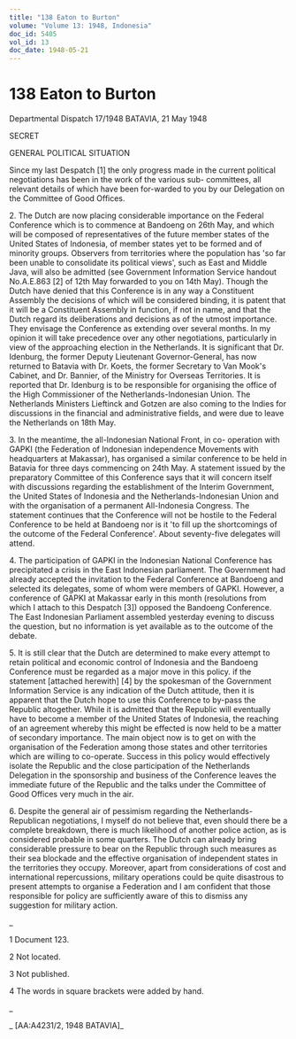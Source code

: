 ```yaml
---
title: "138 Eaton to Burton"
volume: "Volume 13: 1948, Indonesia"
doc_id: 5405
vol_id: 13
doc_date: 1948-05-21
---
```


# 138 Eaton to Burton

Departmental Dispatch 17/1948 BATAVIA, 21 May 1948

SECRET

GENERAL POLITICAL SITUATION

Since my last Despatch [1] the only progress made in the current political negotiations has been in the work of the various sub- committees, all relevant details of which have been for-warded to you by our Delegation on the Committee of Good Offices.

2\. The Dutch are now placing considerable importance on the Federal Conference which is to commence at Bandoeng on 26th May, and which will be composed of representatives of the future member states of the United States of Indonesia, of member states yet to be formed and of minority groups. Observers from territories where the population has 'so far been unable to consolidate its political views', such as East and Middle Java, will also be admitted (see Government Information Service handout No.A.E.863 [2] of 12th May forwarded to you on 14th May). Though the Dutch have denied that this Conference is in any way a Constituent Assembly the decisions of which will be considered binding, it is patent that it will be a Constituent Assembly in function, if not in name, and that the Dutch regard its deliberations and decisions as of the utmost importance. They envisage the Conference as extending over several months. In my opinion it will take precedence over any other negotiations, particularly in view of the approaching election in the Netherlands. It is significant that Dr. Idenburg, the former Deputy Lieutenant Governor-General, has now returned to Batavia with Dr. Koets, the former Secretary to Van Mook's Cabinet, and Dr. Bannier, of the Ministry for Overseas Territories. It is reported that Dr. Idenburg is to be responsible for organising the office of the High Commissioner of the Netherlands-Indonesian Union. The Netherlands Ministers Lieftinck and Gotzen are also coming to the Indies for discussions in the financial and administrative fields, and were due to leave the Netherlands on 18th May.

3\. In the meantime, the all-Indonesian National Front, in co- operation with GAPKI (the Federation of Indonesian independence Movements with headquarters at Makassar), has organised a similar conference to be held in Batavia for three days commencing on 24th May. A statement issued by the preparatory Committee of this Conference says that it will concern itself with discussions regarding the establishment of the Interim Government, the United States of Indonesia and the Netherlands-Indonesian Union and with the organisation of a permanent All-Indonesia Congress. The statement continues that the Conference will not be hostile to the Federal Conference to be held at Bandoeng nor is it 'to fill up the shortcomings of the outcome of the Federal Conference'. About seventy-five delegates will attend.

4\. The participation of GAPKI in the Indonesian National Conference has precipitated a crisis in the East Indonesian parliament. The Government had already accepted the invitation to the Federal Conference at Bandoeng and selected its delegates, some of whom were members of GAPKI. However, a conference of GAPKI at Makassar early in this month (resolutions from which I attach to this Despatch [3]) opposed the Bandoeng Conference. The East Indonesian Parliament assembled yesterday evening to discuss the question, but no information is yet available as to the outcome of the debate.

5\. It is still clear that the Dutch are determined to make every attempt to retain political and economic control of Indonesia and the Bandoeng Conference must be regarded as a major move in this policy. if the statement [attached herewith] [4] by the spokesman of the Government Information Service is any indication of the Dutch attitude, then it is apparent that the Dutch hope to use this Conference to by-pass the Republic altogether. While it is admitted that the Republic will eventually have to become a member of the United States of Indonesia, the reaching of an agreement whereby this might be effected is now held to be a matter of secondary importance. The main object now is to get on with the organisation of the Federation among those states and other territories which are willing to co-operate. Success in this policy would effectively isolate the Republic and the close participation of the Netherlands Delegation in the sponsorship and business of the Conference leaves the immediate future of the Republic and the talks under the Committee of Good Offices very much in the air.

6\. Despite the general air of pessimism regarding the Netherlands- Republican negotiations, I myself do not believe that, even should there be a complete breakdown, there is much likelihood of another police action, as is considered probable in some quarters. The Dutch can already bring considerable pressure to bear on the Republic through such measures as their sea blockade and the effective organisation of independent states in the territories they occupy. Moreover, apart from considerations of cost and international repercussions, military operations could be quite disastrous to present attempts to organise a Federation and I am confident that those responsible for policy are sufficiently aware of this to dismiss any suggestion for military action.

_

1 Document 123.

2 Not located.

3 Not published.

4 The words in square brackets were added by hand.

_

_ [AA:A4231/2, 1948 BATAVIA]_
